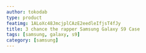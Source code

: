 ```yaml
---
author: tokodab
type: product
featimg: 1ALoXc48JmcjplCAzE2eedleIfjsT4fJy
title: 3 chance the rapper Samsung Galaxy S9 Case
tags: [samsung, galaxy, s9]
category: [samsung]
---
```

